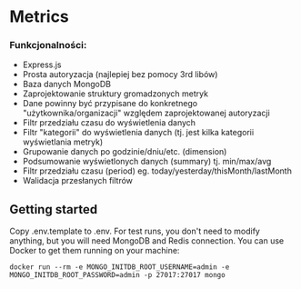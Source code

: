 
# Metrics
### Funkcjonalności:

- Express.js
- Prosta autoryzacja (najlepiej bez pomocy 3rd libów)
- Baza danych MongoDB
- Zaprojektowanie struktury gromadzonych metryk
- Dane powinny być przypisane do konkretnego "użytkownika/organizacji" względem zaprojektowanej autoryzacji
- Filtr przedziału czasu do wyświetlenia danych
- Filtr "kategorii" do wyświetlenia danych (tj. jest kilka kategorii wyświetlania metryk)
- Grupowanie danych po godzinie/dniu/etc. (dimension)
- Podsumowanie wyświetlonych danych (summary) tj. min/max/avg
- Filtr przedziału czasu (period) eg. today/yesterday/thisMonth/lastMonth
- Walidacja przesłanych filtrów

## Getting started

Copy .env.template to .env. For test runs, you don't need to modify anything, but you will need MongoDB and Redis connection. You can use Docker to get them running on your machine:

```
docker run --rm -e MONGO_INITDB_ROOT_USERNAME=admin -e MONGO_INITDB_ROOT_PASSWORD=admin -p 27017:27017 mongo
```